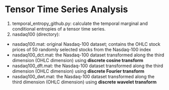 # Tensor Time Series Analysis

1. temporal_entropy_github.py: calculate the temporal marginal and conditional entropies of a tensor time series.
2. nasdaq100 (directory): 
  - nasdaq100.mat: original Nasdaq-100 dataset; contains the OHLC stock prices of 50 randomly selected stocks from the Nasdaq-100 index
  - nasdaq100_dct.mat: the Nasdaq-100 dataset transformed along the third dimension (OHLC dimension) using **discrete cosine transform**
  - nasdaq100_dft.mat: the Nasdaq-100 dataset transformed along the third dimension (OHLC dimension) using **discrete Fourier transform**
  - nasdaq100_dwt.mat: the Nasdaq-100 dataset transformed along the third dimension (OHLC dimension) using **discrete wavelet transform**
